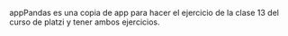 

appPandas es una copia de app para hacer el ejercicio de la clase 13 del curso de platzi y tener ambos ejercicios.